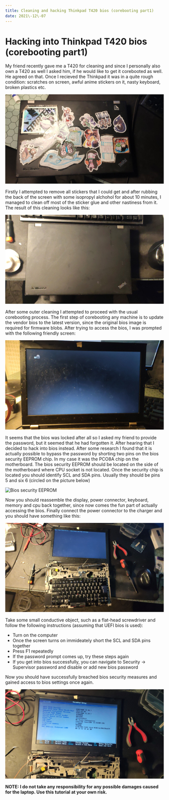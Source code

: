 ```yaml
---
title: Cleaning and hacking Thinkpad T420 bios (corebooting part1)
date: 2021\-12\-07
---
```


# Hacking into Thinkpad T420 bios (corebooting part1)

My friend recently gave me a T420 for cleaning and since I personally also own
a T420 as well I asked him, if he would like to get it corebooted as well. He agreed on that. 
Once I recieved the Thinkpad it was in a quite rough condition: scratches on screen, 
awful anime stickers on it, nasty keyboard, broken plastics etc. 

![Stickered laptop](/res/coreboot/T420Before.jpg)

Firstly I attempted to remove all stickers that I could get and after rubbing 
the back of the screen with some isopropyl alchohol for about 10 minutes, I 
managed to clean off most of the sticker glue and other nastiness from it. The 
result of this cleaning looks like this:

![Cleaned laptop](/res/coreboot/T420After.jpg)

After some outer cleaning I attempted to proceed with the usual corebooting process.
The first step of corebooting any machine is to update the vendor bios to the latest 
version, since the original bios image is required for firmware blobs. After trying to
access the bios, I was prompted with the following friendly screen:

![Locked T420](/res/coreboot/BiosPass.jpg)

It seems that the bios was locked after all so I asked my friend to provide the password,
but it seemed that he had forgotten it. After hearing that I decided to hack into 
bios instead. After some research I found that it is actually possible to bypass the password by 
shorting two pins on the bios security EEPROM chip. In my case it was the PCO8A chip on the 
motherboard. The bios security EEPROM should be located on the side of the motherboard 
where CPU socket is not located. Once the security chip is located you should identify SCL and SDA pins.
Usually they should be pins 5 and six 6 (circled on the picture below)

![Bios security EEPROM](/res/coreboot/SecurityChip.jpg)

Now you should reassemble the display, power connector, keyboard, memory and cpu back together, since now 
comes the fun part of actually accessing the bios. Finally connect the power connector to the charger
and you should have something like this:

![Ghetto setup](/res/coreboot/GhettoSetup.jpg)

Take some small conductive object, such as a flat-head screwdriver and follow the following
instructions (assuming that UEFI bios is used):

* Turn on the computer
* Once the screen turns on immideately short the SCL and SDA pins together
* Press F1 repeatedly 
* If the password prompt comes up, try these steps again
* If you get into bios successfully, you can navigate to Security -> Supervisor password and
disable or add new bios password

Now you should have successfully breached bios security measures and gained access to bios
settings once again.

![Bios access gained](/res/coreboot/BiosAccess.jpg)

**NOTE: I do not take any responsibility for any possible damages caused for the laptop.
Use this tutorial at your own risk.**
